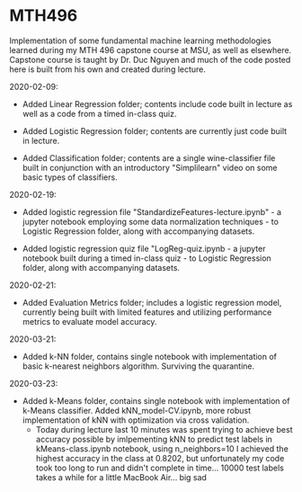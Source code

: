 # MTH496
Implementation of some fundamental machine learning methodologies learned during my MTH 496 capstone course at MSU, as well as elsewhere. Capstone course is taught by Dr. Duc Nguyen and much of the code posted here is built from his own and created during lecture.

2020-02-09: 

  - Added Linear Regression folder; contents include code built in lecture as well as a code from a timed in-class quiz.
  
  - Added Logistic Regression folder; contents are currently just code built in lecture.
  
  - Added Classification folder; contents are a single wine-classifier file built in conjunction with an introductory "Simplilearn" video   on some basic types of classifiers.
  
2020-02-19:

  - Added logistic regression file "StandardizeFeatures-lecture.ipynb" - a jupyter notebook employing some data normalization techniques - to Logistic Regression folder, along with accompanying datasets.
  
  - Added logistic regression quiz file "LogReg-quiz.ipynb - a jupyter notebook built during a timed in-class quiz - to Logistic Regression folder, along with accompanying datasets.
  
2020-02-21:

  - Added Evaluation Metrics folder; includes a logistic regression model, currently being built with limited features and utilizing performance metrics to evaluate model accuracy.


2020-03-21:

  - Added k-NN folder, contains single notebook with implementation of basic k-nearest neighbors algorithm. Surviving the quarantine.

2020-03-23:

  - Added k-Means folder, contains single notebook with implementation of k-Means classifier. Added kNN_model-CV.ipynb, more robust implementation of kNN with optimization via cross validation.
    - Today during lecture last 10 minutes was spent trying to achieve best accuracy possible by imlpementing kNN to predict test labels in kMeans-class.ipynb notebook, using n_neighbors=10 I achieved the highest accuracy in the class at 0.8202, but unfortunately my code took too long to run and didn't complete in time... 10000 test labels takes a while for a little MacBook Air... big sad

